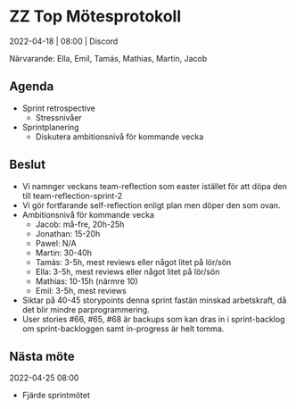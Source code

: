 # ZZ Top Mötesprotokoll
2022-04-18 | 08:00 | Discord

Närvarande: Ella, Emil, Tamás, Mathias, Martin, Jacob

## Agenda
* Sprint retrospective
  * Stressnivåer
* Sprintplanering
  * Diskutera ambitionsnivå för kommande vecka

## Beslut
* Vi namnger veckans team-reflection som easter istället för att döpa den till team-reflection-sprint-2
* Vi gör fortfarande self-reflection enligt plan men döper den som ovan.
* Ambitionsnivå för kommande vecka
  * Jacob: må-fre, 20h-25h
  * Jonathan:  15-20h
  * Pawel: N/A
  * Martin: 30-40h
  * Tamás: 3-5h, mest reviews eller något litet på lör/sön
  * Ella: 3-5h, mest reviews eller något litet på lör/sön
  * Mathias: 10-15h (närmre 10)
  * Emil: 3-5h, mest reviews 
* Siktar på 40-45 storypoints denna sprint fastän minskad arbetskraft, då det blir mindre parprogrammering.
* User stories #66, #65, #68 är backups som kan dras in i sprint-backlog om sprint-backloggen samt in-progress är helt tomma. 

## Nästa möte
2022-04-25 08:00
* Fjärde sprintmötet
